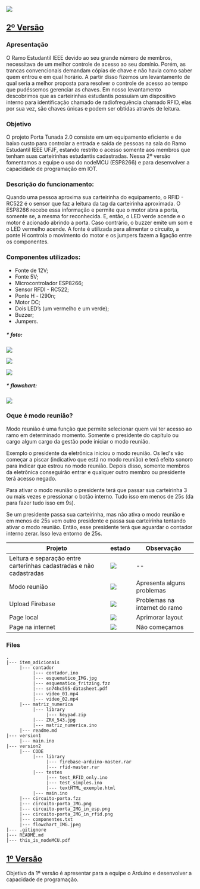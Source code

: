 ![](https://img.shields.io/badge/build-passing-rgb(76%2C198%2C31).svg)

## [ 2º Versão](https://github.com/wesley-cantarino/IEEE_door_ufjf/tree/master/version2)
### Apresentação

O Ramo Estudantil IEEE devido ao seu grande número de membros, necessitava de um melhor controle de acesso ao seu domínio. Porém, as trancas convencionais demandam cópias de chave e não havia como saber quem entrou e em qual horário. A partir disso fizemos um levantamento de qual seria a melhor proposta para resolver o controle de acesso ao tempo que pudéssemos gerenciar as chaves. Em nosso levantamento descobrimos que as carteirinhas estudantis possuíam um dispositivo interno para identificação chamado de radiofrequência chamado RFID, elas por sua vez, são chaves únicas e podem ser obtidas através de leitura.

### Objetivo

O projeto Porta Tunada 2.0 consiste em um equipamento eficiente e de baixo custo para controlar a entrada e saída de pessoas na sala do Ramo Estudantil IEEE UFJF, estando restrito o acesso somente aos membros que tenham suas carteirinhas estudantis cadastradas. Nessa 2º versão fomentamos a equipe o uso do nodeMCU (ESP8266) e para desenvolver a capacidade de programação em IOT.


### Descrição do funcionamento:

Quando uma pessoa aproxima sua carteirinha do equipamento, o RFID - RC522 é o sensor que faz a leitura da tag da carteirinha aproximada. O ESP8266 recebe essa informação e permite que o motor abra a porta, somente se, a mesma for reconhecida. E, então, o LED verde acende e o motor é acionado abrindo a porta. Caso contrário, o buzzer emite um som e o LED vermelho acende. A fonte é utilizada para alimentar o circuito, a ponte H controla o movimento do motor e os jumpers fazem a ligação entre os componentes.

### Componentes utilizados:

* Fonte de 12V;
* Fonte 5V;
* Microcontrolador ESP8266;
* Sensor RFDI - RC522;
* Ponte H - l290n;
* Motor DC;
* Dois LED’s (um vermelho e um verde);
* Buzzer;
* Jumpers.


##### * foto:
![](https://github.com/CAS-IEEE-UFJF/IEEE_door_ufjf/blob/master/version2/circuito-porta_IMG.png)

![](https://github.com/CAS-IEEE-UFJF/IEEE_door_ufjf/blob/master/version2/circuito-porta_IMG_in_rfid.png)

![](https://github.com/CAS-IEEE-UFJF/IEEE_door_ufjf/blob/master/version2/circuito-porta_IMG_in_esp.png)

##### * flowchart:
![](https://github.com/CAS-IEEE-UFJF/IEEE_door_ufjf/blob/master/version2/flowchart_IMG.jpeg)


### Oque é modo reunião?

Modo reunião é uma função que permite selecionar quem vai ter acesso ao ramo em determinado momento. Somente o presidente do capítulo ou cargo algum cargo da gestão pode iniciar o modo reunião. 

Exemplo o presidente da eletrônica iniciou o modo reunião. Os led's vão começar a piscar (indicativo que está no modo reunião) e terá efeito sonoro para indicar que estrou no modo reunião. Depois disso, somente membros da eletrônica conseguirão entrar e qualquer outro membro ou presidente terá acesso negado.

Para ativar o modo reunião o presidente terá que passar sua carteirinha 3 ou mais vezes e pressionar o botão interno. Tudo isso em menos de 25s (da para fazer tudo isso em 9s).

Se um presidente passa sua carteirinha, mas não ativa o modo reunião e em menos de 25s vem outro presidente e passa sua carteirinha tentando ativar o modo reunião. Então, esse presidente terá que aguardar o contador interno zerar. Isso leva entorno de 25s.

| Projeto | estado| Observação |
| ------- | ----- | ---------- |
| Leitura e separação entre carterinhas cadastradas e não cadastradas | ![](https://img.shields.io/badge/build-passing-rgb(76%2C198%2C31).svg)| -- |
| Modo reunião | ![](https://img.shields.io/badge/build-test-yellow.svg) | Apresenta alguns problemas |
| Upload Firebase | ![](https://img.shields.io/badge/build-failed-red.svg) | Problemas na internet do ramo |
| Page local | ![](https://img.shields.io/badge/build-test-yellow.svg)| Aprimorar layout |
| Page na internet | ![](https://img.shields.io/badge/build-unknown-lightgrey.svg) | Não começamos|


### Files

```
.
|--- item_adicionais
     |--- contador
          |--- contador.ino
          |--- esquematico_IMG.jpg
          |--- esquematico_fritzing.fzz
          |--- sn74hc595-datasheet.pdf
          |--- video_01.mp4
          |--- video_02.mp4
     |--- matriz_numerica
          |--- library
               |--- keypad.zip
          |--- ZRX_543.jpg
          |--- matriz_numerica.ino
     |--- readme.md
|--- version1
     |--- main.ino
|--- version2
     |--- CODE
          |--- library
               |--- firebase-arduino-master.rar
               |--- rfid-master.rar
          |--- testes
               |--- test_RFID_only.ino
               |--- test_simples.ino
               |--- textHTML_exemple.html
          |--- main.ino
     |--- circuito-porta.fzz
     |--- circuito-porta_IMG.png
     |--- circuito-porta_IMG_in_esp.png
     |--- circuito-porta_IMG_in_rfid.png
     |--- componentes.txt
     |--- flowchart_IMG.jpeg
|--- .gitignore
|--- README.md
|--- this_is_nodeMCU.pdf
```

## [ 1º Versão](https://github.com/wesley-cantarino/IEEE_door_ufjf/tree/master/version1)
Objetivo da 1º versão é apresentar para a equipe o Arduino e desenvolver a capacidade de programação.
